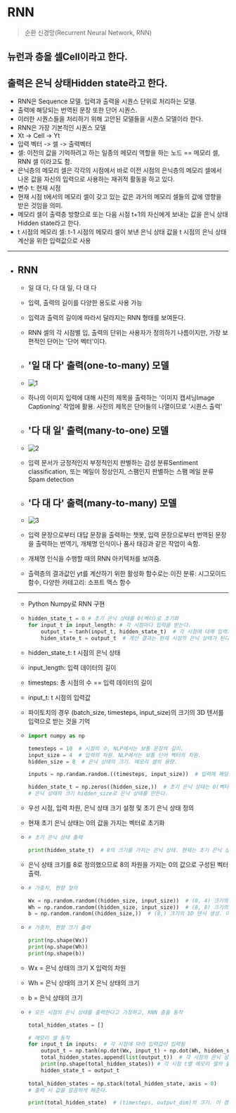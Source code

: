 # RNN

> 순환 신경망(Recurrent Neural Network, RNN)

## 뉴런과 층을 셀Cell이라고 한다.

## 출력은 은닉 상태Hidden state라고 한다.

- RNN은 Sequence 모델. 입력과 출력을 시퀀스 단위로 처리하는 모델.
- 출력에 해당되는 번역된 문장 또한 단어 시퀀스.
- 이러한 시퀀스들을 처리하기 위해 고안된 모델들을 시퀀스 모델이라 한다. 
- RNN은 가장 기본적인 시퀀스 모델
- Xt -> Cell -> Yt 
- 입력 벡터 -> 셀 -> 출력벡터
- 셀: 이전의 값을 기억하려고 하는 일종의 메모리 역할을 하는 노드 == 메모리 셀, RNN 셀 이라고도 함.
- 은닉층의 메모리 셀은 각각의 시점에서 바로 이전 시점의 은닉층의 메모리 셀에서 나온 값을 자신의 입력으로 사용하는 재귀적 활동을 하고 있다.
- 변수 t: 현재 시점
- 현재 시점 t에서의 메모리 셀이 갖고 있는 값은 과거의 메모리 셀들의 값에 영향을 받은 것임을 의미.
- 메모리 셀이 출력층 방향으로 또는 다음 시점 t+1의 자신에게 보내는 값을 은닉 상태Hidden state라고 한다.
- t 시점의 메모리 셀: t-1 시점의 메모리 셀이 보낸 은닉 상태 값을 t 시점의 은닉 상태 계산을 위한 입력값으로 사용

---

- ## RNN

  - 일 대 다, 다 대 일, 다 대 다

  - 입력, 출력의 길이를 다양한 용도로 사용 가능

  - 입력과 출력의 길이에 따라서 달라지는 RNN 형태를 보여둔다.

  - RNN 셀의 각 시점별 입, 출력의 단위는 사용자가 정의하기 나름이지만, 가장 보편적인 단어는 '단어 벡터'이다.

  -  ##  '일 대 다' 출력(one-to-many) 모델

  - ![1](https://user-images.githubusercontent.com/57430754/77276435-00d9fb00-6cfe-11ea-92ca-c91a99fefef9.png)

  - 하나의 이미지 입력에 대해 사진의 제목을 출력하는 '이미지 캡셔닝Image Captioning' 작업에 활용. 사진의 제목은 단어들의 나열이므로 '시퀀스 출력'

  - ## '다 대 일' 출력(many-to-one) 모델

  - ![2](https://user-images.githubusercontent.com/57430754/77276438-01729180-6cfe-11ea-8e82-784963c2e02f.png)

  - 입력 문서가 긍정적인지 부정적인지 판별하는 감성 분류Sentiment classification, 또는 메일이 정상인지, 스팸인지 판별하는 스팸 메일 분류Spam detection

  - ## '다 대 다' 출력(many-to-many) 모델

  - ![3](https://user-images.githubusercontent.com/57430754/77276440-020b2800-6cfe-11ea-877e-dd8f829fa1f1.png)

  - 입력 문장으로부터 대답 문장을 출력하는 챗봇, 입력 문장으로부터 번역된 문장을 출력하는 번역기, 개체명 인식이나 품사 태깅과 같은 작업이 속함.

  - 개체명 인식을 수행할 때의 RNN 아키텍처를 보여줌.

  - 츨력층의 결과값인 yt를 계산하기 위한 활성화 함수로는 이진 분류: 시그모이드 함수, 다양한 카테고리: 소프트 맥스 함수

  ---

  - Python Numpy로 RNN 구현

  - ```python
    hidden_state_t = 0 # 초기 은닉 상태를 0(벡터)로 초기화
    for input_t in input_length: # 각 시점마다 입력을 받는다.
        output_t = tanh(input_t, hidden_state_t)  # 각 시점에 대해 입력과 은닉 상태를 가지고 연산
        hiden_state_t = output_t  # 계산 결과는 현재 시점의 은닉 상태가 된다.
    ```

  - hidden_state_t: t 시점의 은닉 상태

  - input_length: 입력 데이터의 길이

  - timesteps: 총 시점의 수 == 입력 데이터의 길이

  - input_t: t 시점의 입력값

  - 파이토치의 경우 (batch_size, timesteps, input_size)의 크기의 3D 텐서를 입력으로 받는 것을 기억

  - ```python
    import numpy as np
    
    temesteps = 10  # 시점의 수, NLP에서는 보통 문장의 길이.
    input_size = 4  # 입력의 차원. NLP에서는 보통 단어 벡터의 차원.
    hidden_size = 8  # 은닉 상태의 크기. 메모리 셀의 용량.
    
    inputs = np.randam.random.((timesteps, input_size))  # 입력에 해당하는 2D 텐서
    
    hidden_state_t = np.zeros((hidden_size,))  # 초기 은닉 상태는 0(벡터)으로 초기화
    # 은닉 상태의 크기 hidden_size로 은닉 상태를 만든다.
    ```

  - 우선 시점, 입력 차원, 은닉 상태 크기 설정 및 초기 은닉 상태 정의

  - 현재 초기 은닉 상태는 0의 값을 가지는 벡터로 초기화

  - ```python
    # 초기 은닉 상태 출력
    
    print(hidden_state_t)  # 8의 크기를 가지는 은닉 상태. 현재는 초기 은닉 상태로 모든 차원이 0의 값을 가짐.
    ```

  - 은닉 상태 크기를 8로 정의했으므로 8의 차원을 가지는 0의 값으로 구성된 벡터 출력.

  - ```python
    # 가중치, 편향 정의
    
    Wx = np.random.random((hidden_size, input_size))  # (8, 4) 크기의 2D 텐서 생성. 입력에 대한 가중치.
    Wh = np.random.random((hidden_size, input_size))  # (8, 8) 크기의 2D 텐서 생성. 입력에 대한 가중치.
    b = np.random.random((hidden_size,))  # (8,) 크기의 1D 텐서 생성. 이 값은 편향(bias).
    ```

  - ```python
    # 가중치, 편향 크기 출력
    
    print(np.shape(Wx))
    print(np.shape(Wh))
    print(np.shape(b))
    ```

  - Wx = 은닉 상태의 크기 X 입력의 차원

  - Wh = 은닉 상태의 크기 X 은닉 상태의 크기

  - b = 은닉 상태의 크기

  - ```python
    # 모든 시점의 은닉 상태를 출력한다고 가정하고, RNN 층을 동작
    
    total_hidden_states = []
    
    # 메모리 셀 동작
    for input_t in inputs:  # 각 시점에 따라 입력값이 입력됨
        output_t = np.tanh(np.dot(Wx, input_t) + np.dot(Wh, hidden_state_t) + b)  # Wx * Xt * Wh * Ht-1 + b(bias)
        total_hidden_states.append(list(output_t))  # 각 시점의 은닉 상태의 값을 계속 축적
        print(np.shape(total_hidden_states)) # 각 시점 t별 메모리 셀의 출력의 크기는 (timestep, output_dim)
        hidden_state_t = output_t
        
    total_hidden_states = np.stack(total_hidden_state, axis = 0)
    # 출력 시 값을 깔끔하게 해준다.
    
    print(total_hidden_state)  # (timesteps, output_dim)의 크기. 이 경우 (10, 8)의 크기를 가지는 메모리 셀의 2D 텐서를 출력.
    ```

  <br>

  







